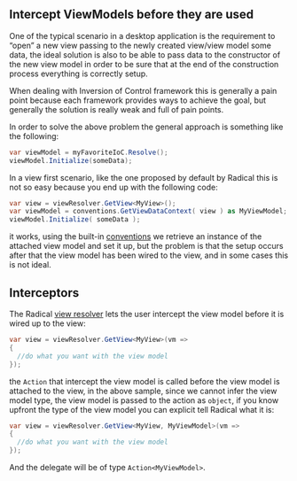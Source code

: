 ## Intercept ViewModels before they are used

One of the typical scenario in a desktop application is the requirement to “open” a new view passing to the newly created view/view model some data, the ideal solution is also to be able to pass data to the constructor of the new view model in order to be sure that at the end of the construction process everything is correctly setup.

When dealing with Inversion of Control framework this is generally a pain point because each framework provides ways to achieve the goal, but generally the solution is really weak and full of pain points.

In order to solve the above problem the general approach is something like the following:

```csharp
var viewModel = myFavoriteIoC.Resolve();
viewModel.Initialize(someData);
```

In a view first scenario, like the one proposed by default by Radical this is not so easy because you end up with the following code:

```csharp
var view = viewResolver.GetView<MyView>();
var viewModel = conventions.GetViewDataContext( view ) as MyViewModel;
viewModel.Initialize( someData );
```

it works, using the built-in [conventions](../mvvm/runtime-conventions.md) we retrieve an instance of the attached view model and set it up, but the problem is that the setup occurs after that the view model has been wired to the view, and in some cases this is not ideal.

## Interceptors

The Radical [view resolver](../mvvm/iview-resolver.md) lets the user intercept the view model before it is wired up to the view:

```csharp
var view = viewResolver.GetView<MyView>(vm => 
{
  //do what you want with the view model
});
```

the `Action` that intercept the view model is called before the view model is attached to the view, in the above sample, since we cannot infer the view model type, the view model is passed to the action as `object`, if you know upfront the type of the view model you can explicit tell Radical what it is:

```csharp
var view = viewResolver.GetView<MyView, MyViewModel>(vm => 
{
  //do what you want with the view model
});
```

And the delegate will be of type `Action<MyViewModel>`.
